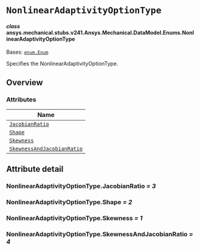 # `NonlinearAdaptivityOptionType`



#### *class* ansys.mechanical.stubs.v241.Ansys.Mechanical.DataModel.Enums.NonlinearAdaptivityOptionType

Bases: [`enum.Enum`](https://docs.python.org/3/library/enum.html#enum.Enum)

Specifies the NonlinearAdaptivityOptionType.

<!-- !! processed by numpydoc !! -->

<a id="overview"></a>

## Overview

### Attributes

| Name |
| ---------------------------------------------------------------------------------------------------------------------------------------------------------------------------- |
| [`JacobianRatio`](../../../../../v242/Ansys/Mechanical/DataModel/Enums/NonlinearAdaptivityOptionType.md#NonlinearAdaptivityOptionType.JacobianRatio) |
| [`Shape`](../../../../../v242/Ansys/Mechanical/DataModel/Enums/NonlinearAdaptivityOptionType.md#NonlinearAdaptivityOptionType.Shape) |
| [`Skewness`](../../../../../v242/Ansys/Mechanical/DataModel/Enums/NonlinearAdaptivityOptionType.md#NonlinearAdaptivityOptionType.Skewness) |
| [`SkewnessAndJacobianRatio`](../../../../../v242/Ansys/Mechanical/DataModel/Enums/NonlinearAdaptivityOptionType.md#NonlinearAdaptivityOptionType.SkewnessAndJacobianRatio) |

<a id="attribute-detail"></a>

## Attribute detail

<a id="NonlinearAdaptivityOptionType.JacobianRatio"></a>

### NonlinearAdaptivityOptionType.JacobianRatio *= 3*

<a id="NonlinearAdaptivityOptionType.Shape"></a>

### NonlinearAdaptivityOptionType.Shape *= 2*

<a id="NonlinearAdaptivityOptionType.Skewness"></a>

### NonlinearAdaptivityOptionType.Skewness *= 1*

<a id="NonlinearAdaptivityOptionType.SkewnessAndJacobianRatio"></a>

### NonlinearAdaptivityOptionType.SkewnessAndJacobianRatio *= 4*


